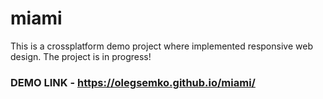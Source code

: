 # miami
This is a crossplatform demo project where implemented responsive web design.
The project is in progress!

### DEMO LINK - https://olegsemko.github.io/miami/
